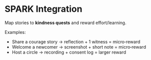 # SPARK Integration
Map stories to **kindness quests** and reward effort/learning.

Examples:
- Share a courage story → reflection + 1 witness = micro‑reward
- Welcome a newcomer → screenshot + short note = micro‑reward
- Host a circle → recording + consent log = larger reward
